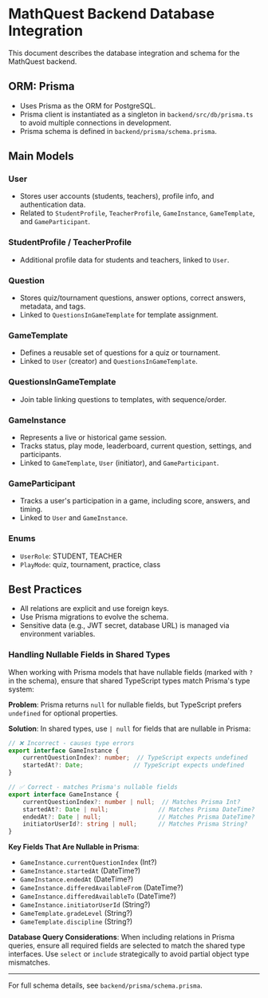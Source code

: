 # MathQuest Backend Database Integration

This document describes the database integration and schema for the MathQuest backend.

## ORM: Prisma
- Uses Prisma as the ORM for PostgreSQL.
- Prisma client is instantiated as a singleton in `backend/src/db/prisma.ts` to avoid multiple connections in development.
- Prisma schema is defined in `backend/prisma/schema.prisma`.

## Main Models

### User
- Stores user accounts (students, teachers), profile info, and authentication data.
- Related to `StudentProfile`, `TeacherProfile`, `GameInstance`, `GameTemplate`, and `GameParticipant`.

### StudentProfile / TeacherProfile
- Additional profile data for students and teachers, linked to `User`.

### Question
- Stores quiz/tournament questions, answer options, correct answers, metadata, and tags.
- Linked to `QuestionsInGameTemplate` for template assignment.

### GameTemplate
- Defines a reusable set of questions for a quiz or tournament.
- Linked to `User` (creator) and `QuestionsInGameTemplate`.

### QuestionsInGameTemplate
- Join table linking questions to templates, with sequence/order.

### GameInstance
- Represents a live or historical game session.
- Tracks status, play mode, leaderboard, current question, settings, and participants.
- Linked to `GameTemplate`, `User` (initiator), and `GameParticipant`.

### GameParticipant
- Tracks a user's participation in a game, including score, answers, and timing.
- Linked to `User` and `GameInstance`.

### Enums
- `UserRole`: STUDENT, TEACHER
- `PlayMode`: quiz, tournament, practice, class

## Best Practices
- All relations are explicit and use foreign keys.
- Use Prisma migrations to evolve the schema.
- Sensitive data (e.g., JWT secret, database URL) is managed via environment variables.

### Handling Nullable Fields in Shared Types

When working with Prisma models that have nullable fields (marked with `?` in the schema), ensure that shared TypeScript types match Prisma's type system:

**Problem**: Prisma returns `null` for nullable fields, but TypeScript prefers `undefined` for optional properties.

**Solution**: In shared types, use `| null` for fields that are nullable in Prisma:

```typescript
// ❌ Incorrect - causes type errors
export interface GameInstance {
    currentQuestionIndex?: number;  // TypeScript expects undefined
    startedAt?: Date;              // TypeScript expects undefined
}

// ✅ Correct - matches Prisma's nullable fields
export interface GameInstance {
    currentQuestionIndex?: number | null;  // Matches Prisma Int?
    startedAt?: Date | null;              // Matches Prisma DateTime?
    endedAt?: Date | null;                // Matches Prisma DateTime?
    initiatorUserId?: string | null;      // Matches Prisma String?
}
```

**Key Fields That Are Nullable in Prisma**:
- `GameInstance.currentQuestionIndex` (Int?)
- `GameInstance.startedAt` (DateTime?)
- `GameInstance.endedAt` (DateTime?)
- `GameInstance.differedAvailableFrom` (DateTime?)
- `GameInstance.differedAvailableTo` (DateTime?)
- `GameInstance.initiatorUserId` (String?)
- `GameTemplate.gradeLevel` (String?)
- `GameTemplate.discipline` (String?)

**Database Query Considerations**: When including relations in Prisma queries, ensure all required fields are selected to match the shared type interfaces. Use `select` or `include` strategically to avoid partial object type mismatches.

---

For full schema details, see `backend/prisma/schema.prisma`.
